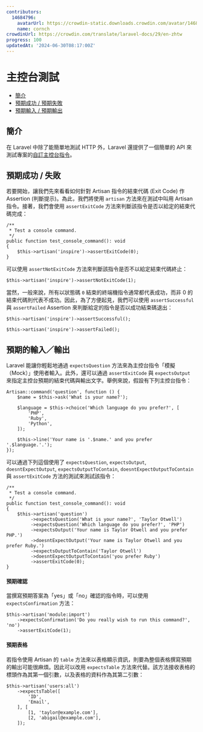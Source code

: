 ```yaml
---
contributors:
  14684796:
    avatarUrl: https://crowdin-static.downloads.crowdin.com/avatar/14684796/medium/60f7dc21ec0bf9cfcb61983640bb4809_default.png
    name: cornch
crowdinUrl: https://crowdin.com/translate/laravel-docs/29/en-zhtw
progress: 100
updatedAt: '2024-06-30T08:17:00Z'
---
```


# 主控台測試

- [簡介](#introduction)
- [預期成功 / 預期失敗](#success-failure-expectations)
- [預期輸入 / 預期輸出](#input-output-expectations)

<a name="introduction"></a>

## 簡介

在 Laravel 中除了能簡單地測試 HTTP 外，Laravel 還提供了一個簡單的 API 來測試專案的[自訂主控台指令](/docs/{{version}}/artisan)。

<a name="success-failure-expectations"></a>

## 預期成功 / 失敗

若要開始，讓我們先來看看如何針對 Artisan 指令的結束代碼 (Exit Code) 作 Assertion (判斷提示)。為此，我們將使用 `artisan` 方法來在測試中叫用 Artisan 指令。接著，我們會使用 `assertExitCode` 方法來判斷該指令是否以給定的結束代碼完成：

    /**
     * Test a console command.
     */
    public function test_console_command(): void
    {
        $this->artisan('inspire')->assertExitCode(0);
    }

可以使用 `assertNotExitCode` 方法來判斷該指令是否不以給定結束代碼終止：

    $this->artisan('inspire')->assertNotExitCode(1);

當然，一般來說，所有以狀態碼 `0` 結束的終端機指令通常都代表成功，而非 0 的結束代碼則代表不成功。因此，為了方便起見，我們可以使用 `assertSuccessful` 與 `assertFailed` Assertion 來判斷給定的指令是否以成功結束碼退出：

    $this->artisan('inspire')->assertSuccessful();
    
    $this->artisan('inspire')->assertFailed();

<a name="input-output-expectations"></a>

## 預期的輸入／輸出

Laravel 能讓你輕鬆地通過 `expectsQuestion` 方法來為主控台指令「模擬（Mock）」使用者輸入。此外，還可以通過 `assertExitCode` 與 `expectsOutput` 來指定主控台預期的結束代碼與輸出文字。舉例來說，假設有下列主控台指令：

    Artisan::command('question', function () {
        $name = $this->ask('What is your name?');
    
        $language = $this->choice('Which language do you prefer?', [
            'PHP',
            'Ruby',
            'Python',
        ]);
    
        $this->line('Your name is '.$name.' and you prefer '.$language.'.');
    });

可以通過下列這個使用了 `expectsQuestion`, `expectsOutput`, `doesntExpectOutput`, `expectsOutputToContain`, `doesntExpectOutputToContain` 與 `assertExitCode` 方法的測試來測試該指令：

    /**
     * Test a console command.
     */
    public function test_console_command(): void
    {
        $this->artisan('question')
             ->expectsQuestion('What is your name?', 'Taylor Otwell')
             ->expectsQuestion('Which language do you prefer?', 'PHP')
             ->expectsOutput('Your name is Taylor Otwell and you prefer PHP.')
             ->doesntExpectOutput('Your name is Taylor Otwell and you prefer Ruby.')
             ->expectsOutputToContain('Taylor Otwell')
             ->doesntExpectOutputToContain('you prefer Ruby')
             ->assertExitCode(0);
    }

<a name="confirmation-expectations"></a>

#### 預期確認

當撰寫預期答案為「yes」或「no」確認的指令時，可以使用 `expectsConfirmation` 方法：

    $this->artisan('module:import')
        ->expectsConfirmation('Do you really wish to run this command?', 'no')
        ->assertExitCode(1);

<a name="table-expectations"></a>

#### 預期表格

若指令使用 Artisan 的 `table` 方法來以表格顯示資訊，則要為整個表格撰寫預期的輸出可能很麻煩。因此可以改用 `expectsTable` 方法來代替。該方法接收表格的標頭作為其第一個引數，以及表格的資料作為其第二引數：

    $this->artisan('users:all')
        ->expectsTable([
            'ID',
            'Email',
        ], [
            [1, 'taylor@example.com'],
            [2, 'abigail@example.com'],
        ]);
